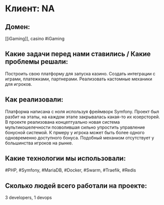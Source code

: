 # Клиент: NA
## Домен: 
[[iGaming]], casino
#iGaming 
## Какие задачи перед нами ставились / Какие проблемы решали:
Построить свою платформу для запуска казино. Создать интеграции с играми, платежками, партнерами. Реализовать кастомные механики для игроков.
## Как реализовали:
Платформа написана с ноля используя фреймворк Symfony. Проект был разбит на этапы, на каждом этапе закрывалась какая-то их юзерсторей. 
В проекте реализована концептуально новая система мультикошелечности позволившая сильно упростить управление бонусной системой. К прмеру у игрока может быть более одного одновременно доступного бонуса. Подобный механизм отсутствует у большинства игроков на рынке.
## Какие технологии мы использовали: 
#PHP, #Symfony, #MariaDB, #Docker, #Swarm, #Traefik, #Redis

## Сколько людей всего работали на проекте:
3 developers, 1 devops